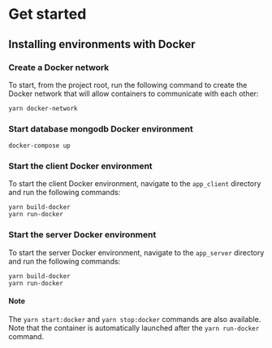 # Get started

## Installing environments with Docker

### Create a Docker network
To start, from the project root, run the following command to create the Docker network that will allow containers to communicate with each other:

```
yarn docker-network
```

### Start database mongodb Docker environment

```
docker-compose up
```

### Start the client Docker environment
To start the client Docker environment, navigate to the `app_client` directory and run the following commands:

```
yarn build-docker
yarn run-docker
```


### Start the server Docker environment
To start the server Docker environment, navigate to the `app_server` directory and run the following commands:

```
yarn build-docker
yarn run-docker
```


#### Note
The `yarn start:docker` and `yarn stop:docker` commands are also available. Note that the container is automatically launched after the `yarn run-docker` command.
